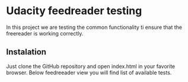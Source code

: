 # Udacity feedreader testing
In this project we are testing the common functionality ti ensure that the freereader is working correctly.

## Instalation
Just clone the GitHub repository and open index.html in your favorite browser.
Below feedreeader view you will find list of available tests.